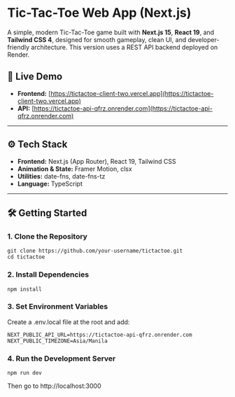 # Tic-Tac-Toe Web App (Next.js)

A simple, modern Tic-Tac-Toe game built with **Next.js 15**, **React 19**, and **Tailwind CSS 4**, designed for smooth gameplay, clean UI, and developer-friendly architecture. This version uses a REST API backend deployed on Render.

## 🔗 Live Demo

- **Frontend:** [https://tictactoe-client-two.vercel.app](https://tictactoe-client-two.vercel.app)  
- **API:** [https://tictactoe-api-qfrz.onrender.com](https://tictactoe-api-qfrz.onrender.com)

---

## ⚙️ Tech Stack

- **Frontend:** Next.js (App Router), React 19, Tailwind CSS
- **Animation & State:** Framer Motion, clsx
- **Utilities:** date-fns, date-fns-tz
- **Language:** TypeScript

---

## 🛠️ Getting Started

### 1. Clone the Repository

```
git clone https://github.com/your-username/tictactoe.git
cd tictactoe
```
### 2. Install Dependencies
```
npm install
```
### 3. Set Environment Variables
Create a .env.local file at the root and add:
```
NEXT_PUBLIC_API_URL=https://tictactoe-api-qfrz.onrender.com
NEXT_PUBLIC_TIMEZONE=Asia/Manila
```
### 4. Run the Development Server
```
npm run dev
```
Then go to http://localhost:3000


